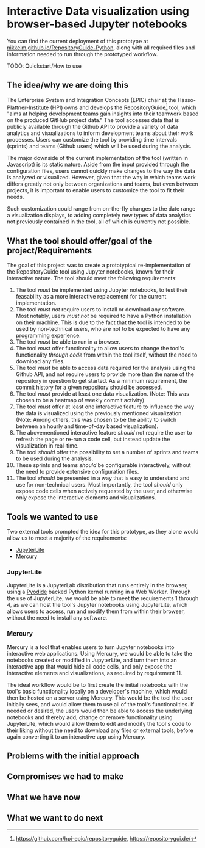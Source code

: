 # Interactive Data visualization using browser-based Jupyter notebooks

You can find the current deployment of this prototype at [nikkelm.github.io/RepositoryGuide-Python](https://nikkelm.github.io/RepositoryGuide-Python), along with all required files and information needed to run through the prototyped workflow.

TODO: Quickstart/How to use

## The idea/why we are doing this

The Enterprise System and Integration Concepts (EPIC) chair at the Hasso-Plattner-Institute (HPI) owns and develops the RepositoryGuide[^1] tool, which "aims at helping development teams gain insights into their teamwork based on the produced GitHub project data."
The tool accesses data that is publicly available through the Github API to provide a variety of data analytics and visualizations to inform development teams about their work processes.
Users can customize the tool by providing time intervals (sprints) and teams (Github users) which will be used during the analysis.

The major downside of the current implementation of the tool (written in Javascript) is its static nature.
Aside from the input provided through the configuration files, users cannot quickly make changes to the way the data is analyzed or visualized.
However, given that the way in which teams work differs greatly not only between organizations and teams, but even between projects, it is important to enable users to customize the tool to fit their needs.

Such customization could range from on-the-fly changes to the date range a visualization displays, to adding completely new types of data analytics not previously contained in the tool, all of which is currently not possible.

## What the tool should offer/goal of the project/Requirements

The goal of this project was to create a prototypical re-implementation of the RepositoryGuide tool using Jupyter notebooks, known for their interactive nature.
The tool should meet the following requirements:

1. The tool *must* be implemented using Jupyter notebooks, to test their feasability as a more interactive replacement for the current implementation.
2. The tool *must not* require users to install or download any software.
Most notably, users *must not* be required to have a Python installation on their machine.
This is due to the fact that the tool is intended to be used by non-technical users, who are not to be expected to have any programming experience.
3. The tool *must* be able to run in a browser.
4. The tool *must* offer functionality to allow users to change the tool's functionality *through code* from within the tool itself, without the need to download any files.
5. The tool *must* be able to access data required for the analysis using the Github API, and not require users to provide more than the name of the repository in question to get started.
As a minimum requirement, the commit history for a given repository should be accessed.
6. The tool *must* provide at least one data visualization.
(Note: This was chosen to be a heatmap of weekly commit activity)
7. The tool *must* offer at least one interactive feature to influence the way the data is visualized using the previously mentioned visualization.
(Note: Among others, this was chosen to be the ability to switch between an hourly and time-of-day based visualization).
8. The abovementioned interactive feature *should* not require the user to refresh the page or re-run a code cell, but instead update the visualization in real-time.
9. The tool *should* offer the possibility to set a number of sprints and teams to be used during the analysis. 
10. These sprints and teams *should* be configurable interactively, without the need to provide extensive configuration files.
11. The tool *should* be presented in a way that is easy to understand and use for non-technical users.
Most importantly, the tool *should* only expose code cells when actively requested by the user, and otherwise only expose the interactive elements and visualizations.

## Tools we wanted to use

Two external tools prompted the idea for this prototype, as they alone would allow us to meet a majority of the requirements:

- [JupyterLite](https://github.com/jupyterlite/jupyterlite)
- [Mercury](https://github.com/mljar/mercury)

### JupyterLite

JupyterLite is a JupyterLab distribution that runs entirely in the browser, using a [Pyodide](https://pyodide.org/en/stable/) backed Python kernel running in a Web Worker.
Through the use of JupyterLite, we would be able to meet the requirements 1 through 4, as we can host the tool's Jupyter notebooks using JupyterLite, which allows users to access, run and modify them from within their browser, without the need to install any software.

### Mercury

Mercury is a tool that enables users to turn Jupyter notebooks into interactive web applications.
Using Mercury, we would be able to take the notebooks created or modified in JupyterLite, and turn them into an interactive app that would hide all code cells, and only expose the interactive elements and visualizations, as required by requirement 11.

The ideal workflow would be to first create the initial notebooks with the tool's basic functionality locally on a developer's machine, which would then be hosted on a server using Mercury.
This would be the tool the user initially sees, and would allow them to use all of the tool's functionalities.
If needed or desired, the users would then be able to access the underlying notebooks and thereby add, change or remove functionality using JupyterLite, which would allow them to edit and modify the tool's code to their liking without the need to download any files or external tools, before again converting it to an interactive app using Mercury.


## Problems with the initial approach

## Compromises we had to make

## What we have now

## What we want to do next


[^1]: https://github.com/hpi-epic/repositoryguide, https://repositorygui.de/